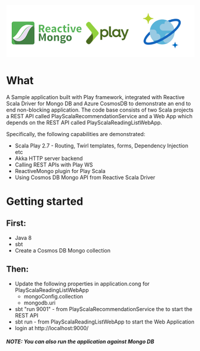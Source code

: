 # ![Reactive non-blocking Application with Play-Scala, Reactive Mongo-CosmosDB Mongo API](logo.png)

# What
A Sample application built with Play framework, integrated with Reactive Scala Driver for Mongo DB and Azure CosmosDB to demonstrate an end to end non-blocking application. The code base consists of two Scala projects a REST API called PlayScalaRecommendationService and a Web App which depends on the REST API called PlayScalaReadingListWebApp.

Specifically, the following capabilities are demonstrated:
* Scala Play 2.7 - Routing, Twirl templates, forms, Dependency Injection etc
* Akka HTTP server backend
* Calling REST APIs with Play WS
* ReactiveMongo plugin for Play Scala
* Using Cosmos DB Mongo API from Reactive Scala Driver 

# Getting started

## First:
 * Java 8
 * sbt
 * Create a Cosmos DB Mongo collection

## Then:
* Update the following properties in application.cong for PlayScalaReadingListWebApp 
  - mongoConfig.collection
  - mongodb.uri
* sbt "run 9001" - from PlayScalaRecommendationService the to start the REST API 
* sbt run - from PlayScalaReadingListWebApp to start the Web Application
* login at http://localhost:9000/

##### NOTE: You can also run the application against Mongo DB


